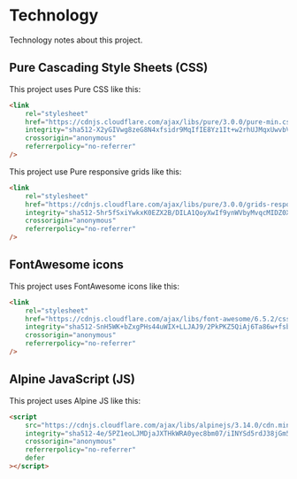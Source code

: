# Technology

Technology notes about this project.

## Pure Cascading Style Sheets (CSS)

This project uses Pure CSS like this:

```html
<link
    rel="stylesheet"
    href="https://cdnjs.cloudflare.com/ajax/libs/pure/3.0.0/pure-min.css"
    integrity="sha512-X2yGIVwg8zeG8N4xfsidr9MqIfIE8Yz1It+w2rhUJMqxUwvbVqC5OPcyRlPKYOw/bsdJut91//NO9rSbQZIPRQ=="
    crossorigin="anonymous"
    referrerpolicy="no-referrer"
/>
```

This project use Pure responsive grids like this:

```html
<link 
    rel="stylesheet" 
    href="https://cdnjs.cloudflare.com/ajax/libs/pure/3.0.0/grids-responsive.min.css" 
    integrity="sha512-5hr5fSxiYwkxK0EZX2B/DILA1QoyXwIf9ynWVbyMvqcMIDZ0XZKWw+xk9mysLSOLV4iMrBB1t/YAxt/006W4HA==" 
    crossorigin="anonymous" 
    referrerpolicy="no-referrer" 
/>
```

## FontAwesome icons

This project uses FontAwesome icons like this:

```html
<link 
    rel="stylesheet"
    href="https://cdnjs.cloudflare.com/ajax/libs/font-awesome/6.5.2/css/all.min.css"
    integrity="sha512-SnH5WK+bZxgPHs44uWIX+LLJAJ9/2PkPKZ5QiAj6Ta86w+fsb2TkcmfRyVX3pBnMFcV7oQPJkl9QevSCWr3W6A=="
    crossorigin="anonymous"
    referrerpolicy="no-referrer"
/>
```

## Alpine JavaScript (JS)

This project uses Alpine JS like this:

```html
<script
    src="https://cdnjs.cloudflare.com/ajax/libs/alpinejs/3.14.0/cdn.min.js"
    integrity="sha512-4e/5PZ1eoLJMDjaJXTHkWRA0yec8bm07/iINYSd5rdJ38jGm5OZkEi3J+7LqSDWNATNJ4/aneNlrk2AYnnckIg=="
    crossorigin="anonymous"
    referrerpolicy="no-referrer"
    defer
></script>
```
